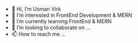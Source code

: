 - 👋 Hi, I’m Usman Virk
- 👀 I’m interested in FrontEnd Development & MERN
- 🌱 I’m currently learning FrontEnd & MERN
- 💞️ I’m looking to collaborate on ...
- 📫 How to reach me ...

<!---
usmanvirk11/usmanvirk11 is a ✨ special ✨ repository because its `README.md` (this file) appears on your GitHub profile.
You can click the Preview link to take a look at your changes.
--->
